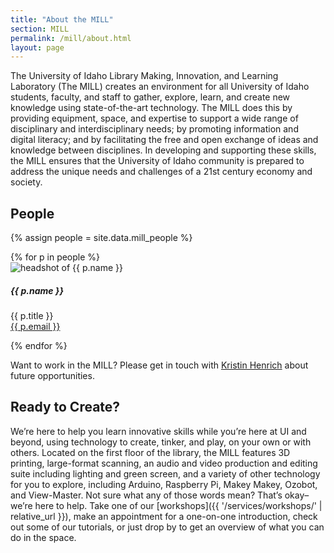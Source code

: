 ```yaml
---
title: "About the MILL"
section: MILL
permalink: /mill/about.html
layout: page
---
```


The University of Idaho Library Making, Innovation, and Learning Laboratory (The MILL) creates an environment for all University of Idaho students, faculty, and staff to gather, explore, learn, and create new knowledge using state-of-the-art technology. 
The MILL does this by providing equipment, space, and expertise to support a wide range of disciplinary and interdisciplinary needs; by promoting information and digital literacy; and by facilitating the free and open exchange of ideas and knowledge between disciplines. 
In developing and supporting these skills, the MILL ensures that the University of Idaho community is prepared to address the unique needs and challenges of a 21st century economy and society.

## People

{% assign people = site.data.mill_people %}
<div class="row justify-content-center mb-2">{% for p in people %}
<div class="col-9 col-md-4">
    <div class="card mb-3">
        <div class="card-body text-center">
            <img class="img-fluid rounded mb-2" src="{{ p.img | prepend: '/media/mill/' | prepend: site.liburl }}" alt="headshot of {{ p.name }}">
            <h5 class="card-title">{{ p.name }}</h5>
            <p class="card-text">{{ p.title }}<br><a href="mailto:{{ p.email }}">{{ p.email }}</a></p>
        </div>
    </div>
</div>
{% endfor %}</div>

Want to work in the MILL? 
Please get in touch with <a href="mailto:khenrich@uidaho.edu">Kristin Henrich</a> about future opportunities.

## Ready to Create?

We’re here to help you learn innovative skills while you’re here at UI and beyond, using technology to create, tinker, and play, on your own or with others. 
Located on the first floor of the library, the MILL features 3D printing, large-format scanning, an audio and video production and editing suite including lighting and green screen, and a variety of other technology for you to explore, including Arduino, Raspberry Pi, Makey Makey, Ozobot, and View-Master. 
Not sure what any of those words mean? That’s okay–we’re here to help. 
Take one of our [workshops]({{ '/services/workshops/' | relative_url }}), make an appointment for a one-on-one introduction, check out some of our tutorials, or just drop by to get an overview of what you can do in the space.
